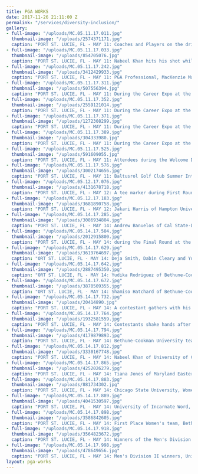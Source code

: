 ```yaml
---
title: PGA WORKS
date: 2017-11-26 21:11:00 Z
permalink: "/services/diversity-inclusion/"
gallery:
- full-image: "/uploads/MC.05.11.17.011.jpg"
  thumbnail-image: "/uploads/2574371171.jpg"
  caption: "PORT ST. LUCIE, FL - MAY 11: Coaches and Players on the driving range during the 2017 PGA Minority Collegiate Golf Championship held at PGA Golf Club on May 11, 2017 in Port St. Lucie, Florida. (Photo by Montana Pritchard/PGA of America)"
- full-image: "/uploads/MC.05.11.17.033.jpg"
  thumbnail-image: "/uploads/854705076.jpg"
  caption: "PORT ST. LUCIE, FL - MAY 11: Nabeel Khan hits his shot while coaches Quicy Heard and Gerry Hammond watch during the 2017 PGA Minority Collegiate Golf Championship held at PGA Golf Club on May 11, 2017 in Port St. Lucie, Florida. (Photo by Montana Pritchard/PGA of America)"
- full-image: "/uploads/MC.05.11.17.242.jpg"
  thumbnail-image: "/uploads/3412429933.jpg"
  caption: "PORT ST. LUCIE, FL - MAY 11: PGA Professional, MacKenzie Mack gathers for a photo with Tampa Prepatory School attendees during Youth day at the 2017 PGA Minority Collegiate Golf Championship held at PGA Golf Club on May 11, 2017 in Port St. Lucie, Florida. (Photo by Montana Pritchard/PGA of America)"
- full-image: "/uploads/MC.05.11.17.311.jpg"
  thumbnail-image: "/uploads/507556394.jpg"
  caption: "PORT ST. LUCIE, FL - MAY 11: During the Career Expo at the 2017 PGA Minority Collegiate Golf Championship held at PGA Golf Club on May 11, 2017 in Port St. Lucie, Florida. (Photo by Montana Pritchard/PGA of America)"
- full-image: "/uploads/MC.05.11.17.352.jpg"
  thumbnail-image: "/uploads/2559121014.jpg"
  caption: "PORT ST. LUCIE, FL - MAY 11: During the Career Expo at the 2017 PGA Minority Collegiate Golf Championship held at PGA Golf Club on May 11, 2017 in Port St. Lucie, Florida. (Photo by Montana Pritchard/PGA of America)"
- full-image: "/uploads/MC.05.11.17.371.jpg"
  thumbnail-image: "/uploads/1272308299.jpg"
  caption: "PORT ST. LUCIE, FL - MAY 11: During the Career Expo at the 2017 PGA Minority Collegiate Golf Championship held at PGA Golf Club on May 11, 2017 in Port St. Lucie, Florida. (Photo by Montana Pritchard/PGA of America)"
- full-image: "/uploads/MC.05.11.17.389.jpg"
  thumbnail-image: "/uploads/304333980.jpg"
  caption: "PORT ST. LUCIE, FL - MAY 11: During the Career Expo at the 2017 PGA Minority Collegiate Golf Championship held at PGA Golf Club on May 11, 2017 in Port St. Lucie, Florida. (Photo by Montana Pritchard/PGA of America)"
- full-image: "/uploads/MC.05.11.17.525.jpg"
  thumbnail-image: "/uploads/591609055.jpg"
  caption: "PORT ST. LUCIE, FL - MAY 11: Attendees during the Welcome Dinner for the 2017 PGA Minority Collegiate Golf Championship held at PGA Golf Club on May 11, 2017 in Port St. Lucie, Florida. (Photo by Montana Pritchard/PGA of America)"
- full-image: "/uploads/MC.05.11.17.576.jpg"
  thumbnail-image: "/uploads/3002174656.jpg"
  caption: "PORT ST. LUCIE, FL - MAY 11: Baltusrol Golf Club Summer Internship recipient, Cameron Riley, shakes hands with CEO of CastleOak Securities, David Jones during the Welcome Dinner for the 2017 PGA Minority Collegiate Golf Championship held at PGA Golf Club on May 11, 2017 in Port St. Lucie, Florida. (Photo by Montana Pritchard/PGA of America)"
- full-image: "/uploads/MC.05.12.17.076.jpg"
  thumbnail-image: "/uploads/4131678718.jpg"
  caption: "PORT ST. LUCIE, FL - MAY 12: A tee marker during First Round at the 2017 PGA Minority Collegiate Golf Championship held at PGA Golf Club on May 12, 2017 in Port St. Lucie, Florida. (Photo by Montana Pritchard/PGA of America)"
- full-image: "/uploads/MC.05.12.17.183.jpg"
  thumbnail-image: "/uploads/3681890758.jpg"
  caption: "PORT ST. LUCIE, FL - MAY 12: Jakari Harris of Hampton University reads her putt on the 15th hole on the Ryder course during First Round at the 2017 PGA Minority Collegiate Golf Championship held at PGA Golf Club on May 12, 2017 in Port St. Lucie, Florida. (Photo by Montana Pritchard/PGA of America)"
- full-image: "/uploads/MC.05.14.17.285.jpg"
  thumbnail-image: "/uploads/3086934804.jpg"
  caption: "PORT ST. LUCIE, FL - MAY 14: Andrew Banuelos of Cal State-Dominguez Hills hits his tee shot on the 11th hole on the Wanamaker course during the Final Round at the 2017 PGA Minority Collegiate Golf Championship held at PGA Golf Club on May 14, 2017 in Port St. Lucie, Florida. (Photo by Montana Pritchard/PGA of America)"
- full-image: "/uploads/MC.05.14.17.504.jpg"
  thumbnail-image: "/uploads/2012915800.jpg"
  caption: "PORT ST. LUCIE, FL - MAY 14: during the Final Round at the 2017 PGA Minority Collegiate Golf Championship held at PGA Golf Club on May 14, 2017 in Port St. Lucie, Florida. (Photo by Montana Pritchard/PGA of America)"
- full-image: "/uploads/MC.05.14.17.629.jpg"
  thumbnail-image: "/uploads/3619764697.jpg"
  caption: "ORT ST. LUCIE, FL - MAY 14: Deja Smith, Dabin Cleary and Yudika Rodriguez walk to the 11th tee on the Ryder course during the Final Round for the 2017 PGA Minority Collegiate Golf Championship held at PGA Golf Club on May 14, 2017 in Port St. Lucie, Florida. (Photo by Traci Edwards/PGA of America)"
- full-image: "/uploads/MC.05.14.17.642.jpg"
  thumbnail-image: "/uploads/2887495350.jpg"
  caption: "ORT ST. LUCIE, FL - MAY 14: Yudika Rodriguez of Bethune-Cookman University hits her tee shot on the 11th hole of the Ryder course during the Final Round for the 2017 PGA Minority Collegiate Golf Championship held at PGA Golf Club on May 14, 2017 in Port St. Lucie, Florida. (Photo by Traci Edwards/PGA of America)"
- full-image: "/uploads/MC.05.14.17.672.jpg"
  thumbnail-image: "/uploads/3870509355.jpg"
  caption: "ORT ST. LUCIE, FL - MAY 14: Shamiso Hatchard of Bethune-Cookman University hits her tee shot on the 11th hole of the Ryder course during the Final Round for the 2017 PGA Minority Collegiate Golf Championship held at PGA Golf Club on May 14, 2017 in Port St. Lucie, Florida. (Photo by Traci Edwards/PGA of America)"
- full-image: "/uploads/MC.05.14.17.732.jpg"
  thumbnail-image: "/uploads/20414890.jpg"
  caption: "PORT ST. LUCIE, FL - MAY 14: A contestant gathers with his family for a photo during the Final Round at the 2017 PGA Minority Collegiate Golf Championship held at PGA Golf Club on May 14, 2017 in Port St. Lucie, Florida. (Photo by Montana Pritchard/PGA of America)"
- full-image: "/uploads/MC.05.14.17.764.jpg"
  thumbnail-image: "/uploads/1932581559.jpg"
  caption: "PORT ST. LUCIE, FL - MAY 14: Contestants shake hands after their round during the Final Round at the 2017 PGA Minority Collegiate Golf Championship held at PGA Golf Club on May 14, 2017 in Port St. Lucie, Florida. (Photo by Montana Pritchard/PGA of America)"
- full-image: "/uploads/MC.05.14.17.794.jpg"
  thumbnail-image: "/uploads/4179879893.jpg"
  caption: "PORT ST. LUCIE, FL - MAY 14: Bethune-Cookman University team win the 2017 PGA Minority Collegiate Golf Championship held at PGA Golf Club on May 14, 2017 in Port St. Lucie, Florida. (Photo by Montana Pritchard/PGA of America)"
- full-image: "/uploads/MC.05.14.17.812.jpg"
  thumbnail-image: "/uploads/3330167748.jpg"
  caption: "PORT ST. LUCIE, FL - MAY 14: Nabeel Khan of University of Connecticut, winner of the Men's Individual, during the Awards Presentation for the 2017 PGA Minority Collegiate Golf Championship held at PGA Golf Club on May 14, 2017 in Port St. Lucie, Florida. (Photo by Traci Edwards/PGA of America)"
- full-image: "/uploads/MC.05.14.17.865.jpg"
  thumbnail-image: "/uploads/4252026279.jpg"
  caption: "PORT ST. LUCIE, FL - MAY 14: Tiana Jones of Maryland Eastern Shores winner of the Women's Individual during the Awards Presentation for the 2017 PGA Minority Collegiate Golf Championship held at PGA Golf Club on May 14, 2017 in Port St. Lucie, Florida. (Photo by Traci Edwards/PGA of America)"
- full-image: "/uploads/MC.05.14.17.883.jpg"
  thumbnail-image: "/uploads/881734302.jpg"
  caption: "PORT ST. LUCIE, FL - MAY 14: Chicago State University, Women's third place winners during the Awards Presentation for the 2017 PGA Minority Collegiate Golf Championship held at PGA Golf Club on May 14, 2017 in Port St. Lucie, Florida. (Photo by Traci Edwards/PGA of America)"
- full-image: "/uploads/MC.05.14.17.889.jpg"
  thumbnail-image: "/uploads/4041530597.jpg"
  caption: "PORT ST. LUCIE, FL - MAY 14: University of Incarnate Word, Second place winner of Women's team, during the Awards Presentation for the 2017 PGA Minority Collegiate Golf Championship held at PGA Golf Club on May 14, 2017 in Port St. Lucie, Florida. (Photo by Traci Edwards/PGA of America)"
- full-image: "/uploads/MC.05.14.17.898.jpg"
  thumbnail-image: "/uploads/3586842605.jpg"
  caption: "PORT ST. LUCIE, FL - MAY 14: First Place Women's team, Bethune-Cookman University during the Awards Presentation for the 2017 PGA Minority Collegiate Golf Championship held at PGA Golf Club on May 14, 2017 in Port St. Lucie, Florida. (Photo by Traci Edwards/PGA of America)"
- full-image: "/uploads/MC.05.14.17.918.jpg"
  thumbnail-image: "/uploads/3564823672.jpg"
  caption: "PORT ST. LUCIE, FL - MAY 14: Winners of the Men's Division I, Bethune-Cookman Universitiy, during the Awards Presentation for the 2017 PGA Minority Collegiate Golf Championship held at PGA Golf Club on May 14, 2017 in Port St. Lucie, Florida. (Photo by Traci Edwards/PGA of America)"
- full-image: "/uploads/MC.05.14.17.998.jpg"
  thumbnail-image: "/uploads/478649656.jpg"
  caption: "PORT ST. LUCIE, FL - MAY 14: Men's Division II winners, University of West Alabama, during the Awards Presentation for the 2017 PGA Minority Collegiate Golf Championship held at PGA Golf Club on May 14, 2017 in Port St. Lucie, Florida. (Photo by Traci Edwards/PGA of America)"
layout: pga-works
---
```


